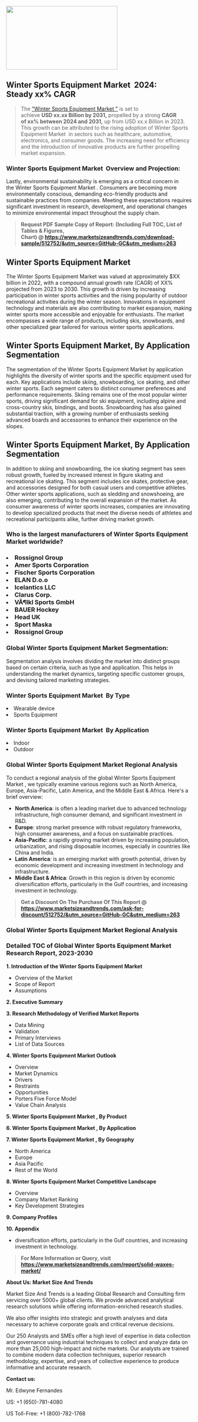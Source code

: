 <p><img class="alignnone size-medium wp-image-20088" src="https://ffe5etoiles.com/wp-content/uploads/2024/12/MST1-300x171.png" alt="" width="300" height="171" /></p><h2 id="ember46" class="ember-view reader-text-block__heading-2">Winter Sports Equipment Market &nbsp;2024: Steady&nbsp;xx% CAGR</h2><blockquote id="ember47" class="ember-view reader-text-block__blockquote">The&nbsp;<a class="app-aware-link " href="https://www.marketsizeandtrends.com/download-sample/512752/&utm_source=GitHub-GC&utm_medium=263" target="_blank" data-test-app-aware-link="">"Winter Sports Equipment Market "</a>&nbsp;is set to achieve&nbsp;<strong>USD&nbsp;xx.xx&nbsp;Billion by 2031,</strong>&nbsp;propelled by a strong&nbsp;<strong>CAGR of&nbsp;xx% between 2024 and 2031,</strong>&nbsp;up from USD xx.x Billion in 2023. This growth can be attributed to the rising adoption of&nbsp;Winter Sports Equipment Market &nbsp;in sectors such as healthcare, automotive, electronics, and consumer goods. The increasing need for efficiency and the introduction of innovative products are further propelling market expansion.</blockquote><h3 id="ember48" class="ember-view reader-text-block__heading-3">Winter Sports Equipment Market &nbsp;Overview and Projection:</h3><p id="ember49" class="ember-view reader-text-block__paragraph">Lastly, environmental sustainability is emerging as a critical concern in the&nbsp;Winter Sports Equipment Market . Consumers are becoming more environmentally conscious, demanding eco-friendly products and sustainable practices from companies. Meeting these expectations requires significant investment in research, development, and operational changes to minimize environmental impact throughout the supply chain.</p><blockquote id="ember50" class="ember-view reader-text-block__blockquote"><strong>Request PDF Sample Copy of Report: (Including Full TOC, List of Tables &amp; Figures, Chart)&nbsp;@&nbsp;<strong><a href="https://www.marketsizeandtrends.com/download-sample/512752/&utm_source=GitHub-GC&utm_medium=263" target="_blank">https://www.marketsizeandtrends.com/download-sample/512752/&utm_source=GitHub-GC&utm_medium=263</a></strong></strong></blockquote><h3 class=""> <h2>Winter Sports Equipment Market</h2><p>The Winter Sports Equipment Market was valued at approximately $XX billion in 2022, with a compound annual growth rate (CAGR) of XX% projected from 2023 to 2030. This growth is driven by increasing participation in winter sports activities and the rising popularity of outdoor recreational activities during the winter season. Innovations in equipment technology and materials are also contributing to market expansion, making winter sports more accessible and enjoyable for enthusiasts. The market encompasses a wide range of products, including skis, snowboards, and other specialized gear tailored for various winter sports applications.</p><h2>Winter Sports Equipment Market, By Application Segmentation</h2><p>The segmentation of the Winter Sports Equipment Market by application highlights the diversity of winter sports and the specific equipment used for each. Key applications include skiing, snowboarding, ice skating, and other winter sports. Each segment caters to distinct consumer preferences and performance requirements. Skiing remains one of the most popular winter sports, driving significant demand for ski equipment, including alpine and cross-country skis, bindings, and boots. Snowboarding has also gained substantial traction, with a growing number of enthusiasts seeking advanced boards and accessories to enhance their experience on the slopes.</p><h2>Winter Sports Equipment Market, By Application Segmentation</h2><p>In addition to skiing and snowboarding, the ice skating segment has seen robust growth, fueled by increased interest in figure skating and recreational ice skating. This segment includes ice skates, protective gear, and accessories designed for both casual users and competitive athletes. Other winter sports applications, such as sledding and snowshoeing, are also emerging, contributing to the overall expansion of the market. As consumer awareness of winter sports increases, companies are innovating to develop specialized products that meet the diverse needs of athletes and recreational participants alike, further driving market growth.</p></h3><h3 id="" class="">Who is the largest manufacturers of&nbsp;Winter Sports Equipment Market worldwide?</h3><h3 class=""></Li><Li>Rossignol Group</Li><Li> Amer Sports Corporation</Li><Li> Fischer Sports Corporation</Li><Li> ELAN D.o.o</Li><Li> Icelantics LLC</Li><Li> Clarus Corp.</Li><Li> VÃ¶lkl Sports GmbH</Li><Li> BAUER Hockey</Li><Li> Head UK</Li><Li> Sport Maska</Li><Li> Rossignol Group</h3><h3 id="ember53" class="ember-view reader-text-block__heading-3">Global&nbsp;Winter Sports Equipment Market Segmentation:</h3><p id="ember54" class="ember-view reader-text-block__paragraph">Segmentation analysis involves dividing the market into distinct groups based on certain criteria, such as type and application. This helps in understanding the market dynamics, targeting specific customer groups, and devising tailored marketing strategies.</p><h3 id="" class="">Winter Sports Equipment Market &nbsp;By Type</h3><p></Li><Li>Wearable device</Li><Li> Sports Equipment</p><h3 id="" class="">Winter Sports Equipment Market &nbsp;By Application</h3><p class=""></Li><Li>Indoor</Li><Li> Outdoor</p><h3 id="ember62" class="ember-view reader-text-block__heading-3">Global Winter Sports Equipment Market Regional Analysis</h3><p id="ember63" class="ember-view reader-text-block__paragraph">To conduct a regional analysis of the global Winter Sports Equipment Market , we typically examine various regions such as North America, Europe, Asia-Pacific, Latin America, and the Middle East &amp; Africa. Here's a brief overview:</p><ul><li><strong>North America</strong>: is often a leading market due to advanced technology infrastructure, high consumer demand, and significant investment in R&amp;D.</li><li><strong>Europe</strong>: strong market presence with robust regulatory frameworks, high consumer awareness, and a focus on sustainable practices.</li><li><strong>Asia-Pacific</strong>: a rapidly growing market driven by increasing population, urbanization, and rising disposable incomes, especially in countries like China and India.</li><li><strong>Latin America</strong>: is an emerging market with growth potential, driven by economic development and increasing investment in technology and infrastructure.</li><li><strong>Middle East &amp; Africa</strong>: Growth in this region is driven by economic diversification efforts, particularly in the Gulf countries, and increasing investment in technology.</li></ul><blockquote id="ember61" class="ember-view reader-text-block__blockquote"><strong>Get a Discount On The Purchase Of This Report @ <strong><a href="https://html-cleaner.com/" target="">https://www.marketsizeandtrends.com/ask-for-discount/512752/&utm_source=GitHub-GC&utm_medium=263</a></strong></strong></blockquote><h3 id="ember62" class="ember-view reader-text-block__heading-3">Global Winter Sports Equipment Market Regional Analysis</h3><h3 id="" class="">Detailed TOC of Global Winter Sports Equipment Market Research Report, 2023-2030</h3><p id="" class=""><strong>1. Introduction of the Winter Sports Equipment Market </strong></p><ul><li>Overview of the Market</li><li>Scope of Report</li><li>Assumptions</li></ul><p id="" class=""><strong>2. Executive Summary</strong></p><p id="" class=""><strong>3. Research Methodology of Verified Market Reports</strong></p><ul><li>Data Mining</li><li>Validation</li><li>Primary Interviews</li><li>List of Data Sources</li></ul><p id="" class=""><strong>4. Winter Sports Equipment Market Outlook</strong></p><ul><li>Overview</li><li>Market Dynamics</li><li>Drivers</li><li>Restraints</li><li>Opportunities</li><li>Porters Five Force Model</li><li>Value Chain Analysis</li></ul><p id="" class=""><strong>5. Winter Sports Equipment Market , By Product</strong></p><p id="" class=""><strong>6. Winter Sports Equipment Market , By Application</strong></p><p id="" class=""><strong>7. Winter Sports Equipment Market , By Geography</strong></p><ul><li>North America</li><li>Europe</li><li>Asia Pacific</li><li>Rest of the World</li></ul><p id="" class=""><strong>8. Winter Sports Equipment Market Competitive Landscape</strong></p><ul><li>Overview</li><li>Company Market Ranking</li><li>Key Development Strategies</li></ul><p id="" class=""><strong>9. Company Profiles</strong></p><p id="" class=""><strong>10. Appendix</strong></p><ul><li>diversification efforts, particularly in the Gulf countries, and increasing investment in technology.</li></ul><blockquote id="ember65" class="ember-view reader-text-block__blockquote"><strong>For More Information or Query, visit <strong><strong><a href="https://html-cleaner.com/" target="">https://www.marketsizeandtrends.com/report/solid-waxes-market/</a></strong></strong></strong></blockquote><p id="" class=""><strong>About Us: Market Size And Trends</strong></p><p id="" class="">Market Size And Trends is a leading Global Research and Consulting firm servicing over 5000+ global clients. We provide advanced analytical research solutions while offering information-enriched research studies.</p><p id="" class="">We also offer insights into strategic and growth analyses and data necessary to achieve corporate goals and critical revenue decisions.</p><p id="" class="">Our 250 Analysts and SMEs offer a high level of expertise in data collection and governance using industrial techniques to collect and analyze data on more than 25,000 high-impact and niche markets. Our analysts are trained to combine modern data collection techniques, superior research methodology, expertise, and years of collective experience to produce informative and accurate research.</p><p id="" class=""><strong>Contact us:</strong></p><p id="" class="">Mr. Edwyne Fernandes</p><p id="" class="">US: +1 (650)-781-4080</p><p id="" class="">US Toll-Free: +1 (800)-782-1768</p>
